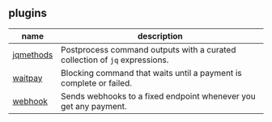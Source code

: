 plugins
-------

| name                   | description                                                                 |
|------------------------|-----------------------------------------------------------------------------|
| [jqmethods](jqmethods) | Postprocess command outputs with a curated collection of `jq` expressions.  |
| [waitpay](waitpay)     | Blocking command that waits until a payment is complete or failed.          |
| [webhook](webhook)     | Sends webhooks to a fixed endpoint whenever you get any payment.            |
